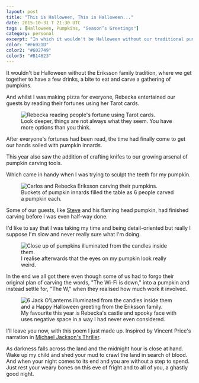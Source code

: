 ```yaml
---
layout: post
title: "This is Halloween, This is Halloween..."
date: 2015-10-31 T 21:30 UTC
tags : [Halloween, Pumpkins, "Season’s Greetings"]
category: personal
excerpt: "In which it wouldn't be Halloween without our traditional pumpkin carving."
color: "#F6921D"
color2: "#602749"
color3: "#B14623"
---
```

It wouldn't be Halloween without the Eriksson family tradition, where we get together to have a few drinks, a bite to eat and carve a gathering of pumpkins.

And whilst I was making pizza for everyone, Rebecka entertained our guests by reading their fortunes using her Tarot cards.

<figure>
	<img class="js-lazy-load" data-original="/assets/posts/2015/october/this-is-halloween/rebecka-reading-peoples-fortunes-using-tarot-cards.jpg" alt="Rebecka reading people's fortune using Tarot cards.">
	<figcaption>Look deeper, things are not always what they seem. You have more options than you think.</figcaption>
</figure>

After everyone's fortunes had been read, the time had finally come to get our hands soiled with pumpkin innards.

This year also saw the addition of crafting knifes to our growing arsenal of pumpkin carving tools.

Which came in handy when I was trying to sculpt the teeth for my pumpkin.

<figure>
	<img class="js-lazy-load" data-original="/assets/posts/2015/october/this-is-halloween/carlos-and-rebecka-eriksson-carving-pumpkins.jpg" alt="Carlos and Rebecka Eriksson carving their pumpkins.">
	<figcaption>Buckets of pumpkin innards filled the table as 6 people carved a pumpkin each.</figcaption>
</figure>

Some of our guests, like [Steve][steve] and his flaming head pumpkin, had finished carving before I was even half-way done.

I'd like to say that I was taking my time and being detail-oriented but really I suppose I'm slow and never really sure what I'm doing.

<figure>
	<img class="js-lazy-load" data-original="/assets/posts/2015/october/this-is-halloween/close-up-of-pumpkins.jpg" alt="Close up of pumpkins illuminated from the candles inside them.">
	<figcaption>I realise afterwards that the eyes on my pumpkin look really weird.</figcaption>
</figure>

In the end we all got there even though some of us had to forgo their original plan of carving the words, "The Wi-Fi is down," into a pumpkin and instead settle for, "The W," when they realised how much work it involved.

<figure>
	<img class="js-lazy-load" data-original="/assets/posts/2015/october/this-is-halloween/carlos-eriksson-halloween-greetings-2015.jpg" alt="6 Jack O'Lanterns illuminated from the candles inside them and a Happy Halloween greeting from the Eriksson family.">
	<figcaption>My favourite this year is Rebecka's castle and spooky face with uses negative space in a way I had never even considered.</figcaption>
</figure>

I'll leave you now, with this poem I just made up. Inspired by Vincent Price's narration in [Michael Jackson's Thriller][thriller].

As darkness falls across the land and the midnight hour is close at hand. Wake up my child and shed your mud to crawl the land in search of blood. And when your night comes to its end and you are without a step to spend. Just rest your weary bones on this eve of fright and to all of you, a ghastly good night.

[steve]: http://twitter.com/trepanation
[thriller]: https://www.youtube.com/watch?v=sOnqjkJTMaA